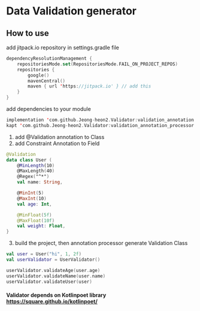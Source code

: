 # Data Validation generator 

## How to use 
add jitpack.io repository in settings.gradle file
```kotlin
dependencyResolutionManagement {
    repositoriesMode.set(RepositoriesMode.FAIL_ON_PROJECT_REPOS)
    repositories {
        google()
        mavenCentral()
        maven { url 'https://jitpack.io' } // add this 
    }
}
```
add dependencies to your module
```kotlin
implementation 'com.github.Jeong-heon2.Validator:validation_annotation:0.0.3'
kapt 'com.github.Jeong-heon2.Validator:validation_annotation_processor:0.0.3'
```
1. add \@Validation annotation to Class
2. add Constraint Annotation to Field 
```kotlin
@Validation
data class User (
    @MinLength(10)
    @MaxLength(40)
    @Regex("^*")
    val name: String,

    @MinInt(5)
    @MaxInt(10)
    val age: Int,

    @MinFloat(5f)
    @MaxFloat(10f)
    val weight: Float,
}
```
3. build the project, then annotation processor generate Validation Class 
```kotlin
val user = User("hi", 1, 2f)
val userValidator = UserValidator()

userValidator.validateAge(user.age)
userValidator.validateName(user.name)
userValidator.validateUser(user)
```



#### Validator depends on Kotlinpoet library https://square.github.io/kotlinpoet/
